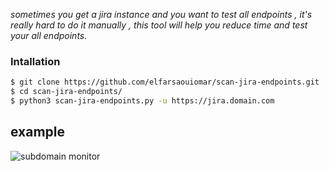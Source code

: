         
*sometimes you get a jira instance and you want to test all endpoints , it's really hard to do it manually , this tool will help you reduce time and test your all endpoints.*


### Intallation

```bash
$ git clone https://github.com/elfarsaouiomar/scan-jira-endpoints.git
$ cd scan-jira-endpoints/
$ python3 scan-jira-endpoints.py -u https://jira.domain.com

```

## example

![subdomain monitor](https://i.ibb.co/drkZ1Dk/jira-test.png)
